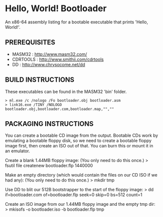 Hello, World! Bootloader
========================

An x86-64 assembly listing for a bootable executable that prints 'Hello, World!'.


PREREQUISITES
-------------

- MASM32   : http://www.masm32.com/
- CDRTOOLS : http://www.smithii.com/cdrtools
- DD       : http://www.chrysocome.net/dd

BUILD INSTRUCTIONS
------------------

These executables can be found in the MASM32 'bin' folder.

    > ml.exe /c /nologo /Fo bootloader.obj bootloader.asm
    > link16.exe /TINY /NOLOGO bootloader.obj,bootloader.com,bootloader.map,"",""


PACKAGING INSTRUCTIONS
----------------------
You can create a bootable CD image from the output. Bootable CDs work by emulating a bootable floppy disk, so we need to create a bootable floppy image first, then create an ISO out of that. You can burn this or mount it in an emulator.

Create a blank 1.44MB floppy image: 
(You only need to do this once.)
    > fsutil file createnew bootloader.flp 1440000

Make an empty directory (which would contain the files on our CD ISO if we had any):
(You only need to do this once.)
    > mkdir tmp

Use DD to blit our 512B bootstrapper to the start of the floppy image:
    > dd if=bootloader.com of=bootloader.flp seek=0 skip=0 bs=512 count=1

Create an ISO image from our 1.44MB floppy image and the empty tmp dir:
    > mkisofs -o bootloader.iso -b bootloader.flp tmp

